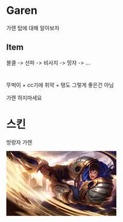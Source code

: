 # Garen
가렌 탑에 대해 알아보자

## Item
블클 -> 선파 -> 비사지 -> 망자 -> ...

#
뚜벅이 + cc기에 취약 + 탱도 그렇게 좋은건 아님

가렌 하지마세요



# 스킨

방랑자 가렌





<img src="/images/garen.jpeg">

